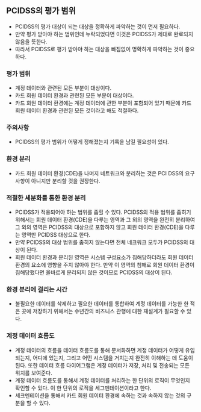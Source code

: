 ## PCIDSS의 평가 범위
- PCIDSS의 평가 대상이 되는 대상을 정확하게 파악하는 것이 먼저 필요하다.
- 만약 평가 받아야 하는 범위인데 누락되었다면 이것은 PCIDSS가 제대로 완료되지 않음을 뜻한다.
- 따라서 PCIDSS로 평가 받아야 하는 대상을 빠짐없이 명확하게 파악하는 것이 중요하다.

### 평가 범위
- 계정 데이터와 관련된 모든 부분이 대상이다.
- 카드 회원 데이터 환경과 관련된 모든 부분이 대상이다.
- 카드 회원 데이터 환경에는 계정 데이터에 관한 부분이 포함되어 있기 때문에 카드 회원 데이터 환경과 관련된 모든 것이라고 해도 적절하다.

### 주의사항
- PCIDSS의 평가 범위가 어떻게 정해졌는지 기록을 남길 필요성이 있다.

### 환경 분리
- 카드 회원 데이터 환경(CDE)을 나머지 네트워크와 분리하는 것은 PCI DSS의 요구사항이 아니지만 분리할 것을 권장한다.

### 적절한 세분화를 통한 환경 분리
- PCIDSS가 적용되어야 하는 범위를 좁힐 수 있다. PCIDSS의 적용 범위를 좁히기 위해서는 회원 데이터 환경(CDE)을 다루는 영역과 그 외의 영역을 완전히 분리하여 그 외의 영역은 PCIDSS의 대상으로 포함하지 않고 회원 데이터 환경(CDE)을 다루는 영역만 PCIDSS 대상으로 한다.
- 만약 PCIDSS의 대상 범위를 좁히지 않는다면 전체 네크워크 모두가 PCIDSS의 대상이 된다.
- 회원 데이터 환경과 분리된 영역은 시스템 구성요소가 침해당하더라도 회원 데이터 환경의 요소에 영향을 주지 않아야 한다. 만약 이 영역의 침해로 회원 데이터 환경이 침해당했다면 올바르게 분리되지 않은 것이므로 PCIDSS의 대상이 된다.

### 환경 분리에 걸리는 시간
- 불필요한 데이터를 삭제하고 필요한 데이터를 통합하여 계정 데이터를 가능한 한 적은 곳에 저장하기 위해서는 수년간의 비즈니스 관행에 대한 재설계가 필요할 수 있다.

### 계정 데이터 흐름도
- 계정 데이터의 흐름을 데이터 흐름도를 통해 문서화하면 계정 데이터가 어떻게 유입되는지, 어디에 있는지, 그리고 어떤 시스템을 거치는지 완전히 이해하는 데 도움이 된다. 또한 데이터 흐름 다이어그램은 계정 데이터가 저장, 처리 및 전송되는 모든 위치를 보여준다.
- 계정 데이터 흐름도를 통해서 계정 데이터를 처리하는 한 단위의 로직이 무엇인지 확인할 수 있다. 이 한 단위의 로직을 세그멘테이션이라고 한다.
- 세크멘테이션을 통해서 카드 회원 데이터 환경에 속하는 것과 속하지 않는 것의 구분을 할 수 있다.